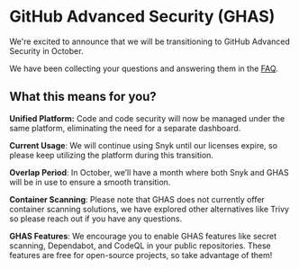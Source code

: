 # GitHub Advanced Security (GHAS)

We're excited to announce that we will be transitioning to GitHub Advanced Security in October.

We have been collecting your questions and answering them in the [FAQ](faq.md).

## What this means for you?

**Unified Platform:** Code and code security will now be managed under the same platform, eliminating the need for a separate dashboard.

**Current Usage**: We will continue using Snyk until our licenses expire, so please keep utilizing the platform during this transition.

**Overlap Period**: In October, we’ll have a month where both Snyk and GHAS will be in use to ensure a smooth transition.

**Container Scanning**: Please note that GHAS does not currently offer container scanning solutions, we have explored other alternatives like Trivy so please reach out if you have any questions.

**GHAS Features**: We encourage you to enable GHAS features like secret scanning, Dependabot, and CodeQL in your public repositories. These features are free for open-source projects, so take advantage of them!

